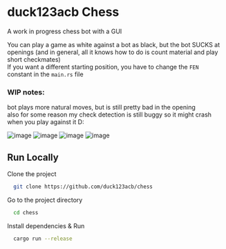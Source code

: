 
# duck123acb Chess

A work in progress chess bot with a GUI  

You can play a game as white against a bot as black, but the bot SUCKS at openings (and in general, all it knows how to do is count material and play short checkmates)  
If you want a different starting position, you have to change the `FEN` constant in the `main.rs` file

### WIP notes:
bot plays more natural moves, but is still pretty bad in the opening  
also for some reason my check detection is still buggy so it might crash when you play against it D:

![image](https://github.com/user-attachments/assets/3f5d5d17-c98d-493b-a914-a757899dc7ae)
![image](https://github.com/user-attachments/assets/d6b2831f-8083-4ae9-901d-3a637cf0bb14)
![image](https://github.com/user-attachments/assets/768ce622-47f6-4949-a545-7e9c397035b5)
![image](https://github.com/user-attachments/assets/f0773b2c-434b-4a6a-b5a4-32d28819cd44)

## Run Locally

Clone the project

```bash
  git clone https://github.com/duck123acb/chess
```

Go to the project directory

```bash
  cd chess
```

Install dependencies & Run

```bash
  cargo run --release
```

